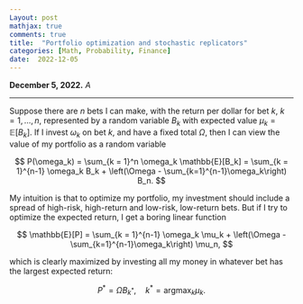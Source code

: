 ```yaml
---
Layout: post
mathjax: true
comments: true
title:  "Portfolio optimization and stochastic replicators"
categories: [Math, Probability, Finance]
date:  2022-12-05
---
```


**December 5, 2022.** *A*

---

Suppose there are $n$ bets I can make, with the return per dollar for
bet $k$, $k = 1, \ldots, n$, represented by a random variable $B_k$
with expected value $\mu_k = \mathbb{E}[B_k]$.
If I invest $\omega_k$ on bet
$k$, and have a fixed total $\Omega$, then I can view the value of my
portfolio as a random variable

$$
P(\omega_k) = \sum_{k = 1}^n \omega_k \mathbb{E}[B_k] = \sum_{k =
1}^{n-1} \omega_k B_k + \left(\Omega - \sum_{k=1}^{n-1}\omega_k\right) B_n.
$$

My intuition is that to optimize my portfolio, my investment should
include a spread of high-risk, high-return and low-risk, low-return bets.
But if I try to optimize the expected return, I get a boring linear function

$$
\mathbb{E}[P] = \sum_{k =
1}^{n-1} \omega_k \mu_k + \left(\Omega - \sum_{k=1}^{n-1}\omega_k\right) \mu_n,
$$

which is clearly maximized by investing all my money in whatever bet
has the largest expected return:

$$
P^* = \Omega B_{k^*}, \quad k^* = \text{argmax}_k \mu_k.
$$
